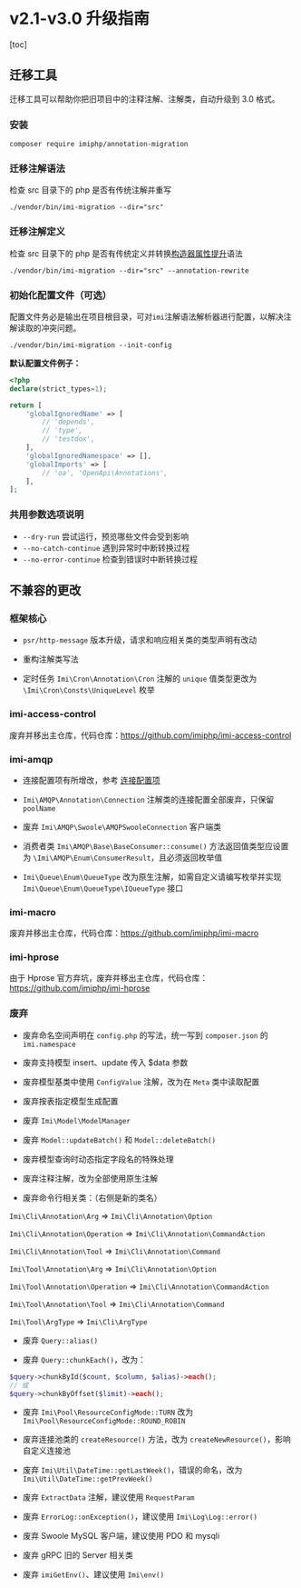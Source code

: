 # v2.1-v3.0 升级指南

[toc]

## 迁移工具

迁移工具可以帮助你把旧项目中的注释注解、注解类，自动升级到 3.0 格式。

### 安装

```shell
composer require imiphp/annotation-migration
```

### 迁移注解语法

检查 src 目录下的 php 是否有传统注解并重写

```shell
./vendor/bin/imi-migration --dir="src"
```

### 迁移注解定义

检查 src 目录下的 php 是否有传统定义并转换[构造器属性提升](https://www.php.net/manual/zh/language.oop5.decon.php#language.oop5.decon.constructor.promotion)语法

```shell
./vendor/bin/imi-migration --dir="src" --annotation-rewrite
```

### 初始化配置文件（可选）

配置文件务必是输出在项目根目录，可对`imi`注解语法解析器进行配置，以解决注解读取的冲突问题。

```shell
./vendor/bin/imi-migration --init-config
```

**默认配置文件例子：**

```php
<?php
declare(strict_types=1);

return [
    'globalIgnoredName' => [
        // 'depends',
        // 'type',
        // 'testdox',
    ],
    'globalIgnoredNamespace' => [],
    'globalImports' => [
        // 'oa', 'OpenApi\Annotations',
    ],
];
```

### 共用参数选项说明

- `--dry-run` 尝试运行，预览哪些文件会受到影响
- `--no-catch-continue` 遇到异常时中断转换过程
- `--no-error-continue` 检查到错误时中断转换过程

## 不兼容的更改

### 框架核心

* `psr/http-message` 版本升级，请求和响应相关类的类型声明有改动

* 重构注解类写法

* 定时任务 `Imi\Cron\Annotation\Cron` 注解的 `unique` 值类型更改为 `\Imi\Cron\Consts\UniqueLevel` 枚举

### imi-access-control

废弃并移出主仓库，代码仓库：<https://github.com/imiphp/imi-access-control>

### imi-amqp

* 连接配置项有所增改，参考 [连接配置项](https://doc.imiphp.com/v3.0/components/mq/amqp.html#%E8%BF%9E%E6%8E%A5%E9%85%8D%E7%BD%AE%E9%A1%B9)

* `Imi\AMQP\Annotation\Connection` 注解类的连接配置全部废弃，只保留 `poolName`

* 废弃 `Imi\AMQP\Swoole\AMQPSwooleConnection` 客户端类

* 消费者类 `Imi\AMQP\Base\BaseConsumer::consume()` 方法返回值类型应设置为 `\Imi\AMQP\Enum\ConsumerResult`，且必须返回枚举值

* `Imi\Queue\Enum\QueueType` 改为原生注解，如需自定义请编写枚举并实现 `Imi\Queue\Enum\QueueType\IQueueType` 接口

### imi-macro

废弃并移出主仓库，代码仓库：<https://github.com/imiphp/imi-macro>

### imi-hprose

由于 Hprose 官方弃坑，废弃并移出主仓库，代码仓库：<https://github.com/imiphp/imi-hprose>

### 废弃

* 废弃命名空间声明在 `config.php` 的写法，统一写到 `composer.json` 的 `imi.namespace`

* 废弃支持模型 insert、update 传入 $data 参数

* 废弃模型基类中使用 `ConfigValue` 注解，改为在 `Meta` 类中读取配置

* 废弃按表指定模型生成配置

* 废弃 `Imi\Model\ModelManager`

* 废弃 `Model::updateBatch()` 和 `Model::deleteBatch()`

* 废弃模型查询时动态指定字段名的特殊处理

* 废弃注释注解，改为全部使用原生注解

* 废弃命令行相关类：（右侧是新的类名）

`Imi\Cli\Annotation\Arg` => `Imi\Cli\Annotation\Option`

`Imi\Cli\Annotation\Operation` => `Imi\Cli\Annotation\CommandAction`

`Imi\Cli\Annotation\Tool` => `Imi\Cli\Annotation\Command`

`Imi\Tool\Annotation\Arg` => `Imi\Cli\Annotation\Option`

`Imi\Tool\Annotation\Operation` => `Imi\Cli\Annotation\CommandAction`

`Imi\Tool\Annotation\Tool` => `Imi\Cli\Annotation\Command`

`Imi\Tool\ArgType` => `Imi\Cli\ArgType`

* 废弃 `Query::alias()`

* 废弃 `Query::chunkEach()`，改为：

```php
$query->chunkById($count, $column, $alias)->each();
// 或
$query->chunkByOffset($limit)->each();
```

* 废弃 `Imi\Pool\ResourceConfigMode::TURN` 改为 `Imi\Pool\ResourceConfigMode::ROUND_ROBIN`

* 废弃连接池类的 `createResource()` 方法，改为 `createNewResource()`，影响自定义连接池

* 废弃 `Imi\Util\DateTime::getLastWeek()`，错误的命名，改为 `Imi\Util\DateTime::getPrevWeek()`

* 废弃 `ExtractData` 注解，建议使用 `RequestParam`

* 废弃 `ErrorLog::onException()`，建议使用 `Imi\Log\Log::error()`

* 废弃 Swoole MySQL 客户端，建议使用 PDO 和 mysqli

* 废弃 gRPC 旧的 Server 相关类

* 废弃 `imiGetEnv()`、建议使用 `Imi\env()`
